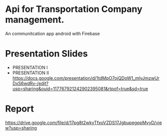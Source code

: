 # Api for Transportation Company management. 
An communitcation app android with Firebase
# Presentation Slides
* PRESENTATION I
* PRESENTATION II
https://docs.google.com/presentation/d/1tdMpO7ojQDoW1_mlyJmzwUrDxS6wdRv-/edit?usp=sharing&ouid=117767921242902395081&rtpof=true&sd=true
# Report
https://drive.google.com/file/d/17pg8t2wkyTfxoVZDS17JgbupegppMvyD/view?usp=sharing


